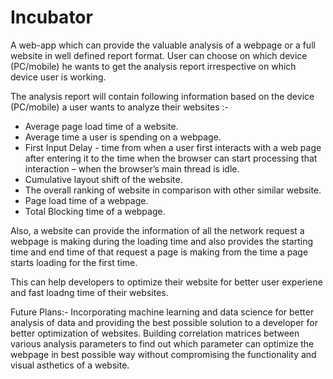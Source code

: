 # Incubator

A web-app which can provide the valuable analysis of a webpage or a full website in well defined report format. User can choose on which device (PC/mobile) he wants to get the analysis report irrespective on which device user is working.

The analysis report will contain following information based on the device (PC/mobile) a user wants to analyze their websites :- 
* Average page load time of a website. 
* Average time a user is spending on a webpage. 
* First Input Delay - time from when a user first interacts with a web page after entering it to the time when the browser can start processing that interaction – when the browser’s main thread is idle. 
* Cumulative layout shift of the website. 
* The overall ranking of website in comparison with other similar website. 
* Page load time of a webpage. 
* Total Blocking time of a webpage.

Also, a website can provide the information of all the network request a webpage is making during the loading time and also provides the starting time and end time of that request a page is making from the time a page starts loading for the first time.

This can help developers to optimize their website for better user experiene and fast loadng time of their websites.

Future Plans:- Incorporating machine learning and data science for better analysis of data and providing the best possible 
               solution to a developer for better optimization of websites. Building correlation matrices between various analysis parameters 
                to find out which parameter can optimize the webpage in best possible way without compromising the functionality and visual asthetics of a website.
